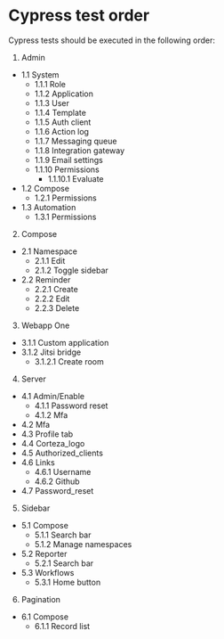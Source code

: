 # Cypress test order

Cypress tests should be executed in the following order:

1) Admin
  - 1.1 System
    - 1.1.1 Role
    - 1.1.2 Application
    - 1.1.3 User
    - 1.1.4 Template
    - 1.1.5 Auth client
    - 1.1.6 Action log
    - 1.1.7 Messaging queue
    - 1.1.8 Integration gateway
    - 1.1.9 Email settings
    - 1.1.10 Permissions
      - 1.1.10.1 Evaluate
  - 1.2 Compose
    - 1.2.1 Permissions
  - 1.3 Automation
    - 1.3.1 Permissions
2) Compose
  - 2.1 Namespace
    - 2.1.1 Edit
    - 2.1.2 Toggle sidebar
  - 2.2 Reminder
    - 2.2.1 Create
    - 2.2.2 Edit
    - 2.2.3 Delete
3) Webapp One
  - 3.1.1 Custom application
  - 3.1.2 Jitsi bridge
    - 3.1.2.1 Create room
4) Server
  - 4.1 Admin/Enable
    - 4.1.1 Password reset
    - 4.1.2 Mfa
  - 4.2 Mfa
  - 4.3 Profile tab
  - 4.4 Corteza_logo
  - 4.5 Authorized_clients
  - 4.6 Links
    - 4.6.1 Username
    - 4.6.2 Github
  - 4.7 Password_reset
5) Sidebar
  - 5.1 Compose
    - 5.1.1 Search bar
    - 5.1.2 Manage namespaces
  - 5.2 Reporter
    - 5.2.1 Search bar
  - 5.3 Workflows
    - 5.3.1 Home button
6) Pagination
  - 6.1 Compose
    - 6.1.1 Record list
